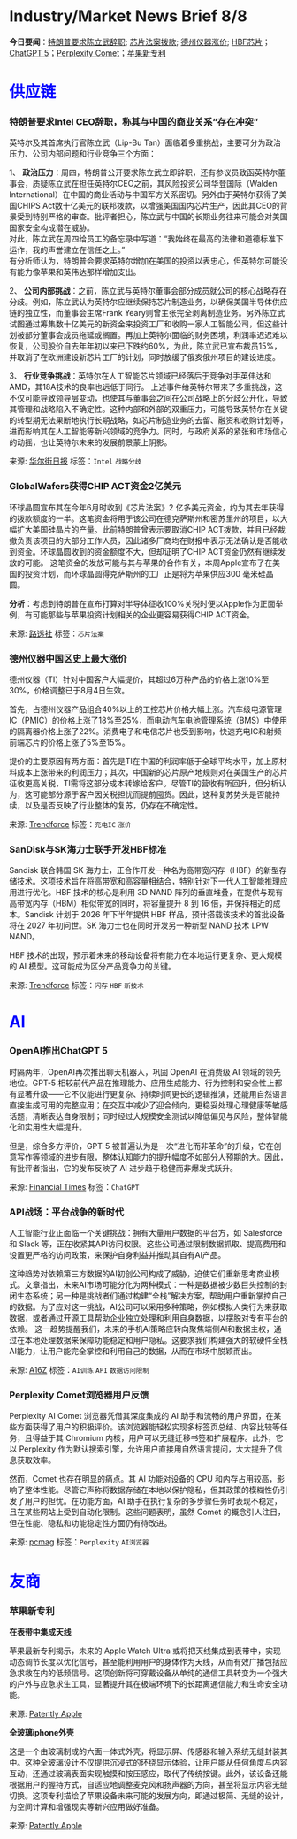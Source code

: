 # Industry/Market News Brief 8/8

**今日要闻**：[特朗普要求陈立武辞职](#1); [芯片法案拨款](#2); [德州仪器涨价](#3); [HBF芯片](#4)；[ChatGPT 5](#5)；[Perplexity Comet](#6)；[苹果新专利](#7)

# <span style="color:blue;">供应链</span>

<a name="1"></a>

### 特朗普要求Intel CEO辞职，称其与中国的商业关系“存在冲突”

英特尔及其首席执行官陈立武（Lip-Bu Tan）面临着多重挑战，主要可分为政治压力、公司内部问题和行业竞争三个方面：

1、	**政治压力**：周四，特朗普公开要求陈立武立即辞职，还有参议员致函英特尔董事会，质疑陈立武在担任英特尔CEO之前，其风险投资公司华登国际（Walden International）在中国的商业活动与中国军方关系密切。另外由于英特尔获得了美国CHIPS Act数十亿美元的联邦拨款，以增强美国国内芯片生产，因此其CEO的背景受到特别严格的审查。批评者担心，陈立武与中国的长期业务往来可能会对美国国家安全构成潜在威胁。  
对此，陈立武在周四给员工的备忘录中写道：“我始终在最高的法律和道德标准下运作，我的声誉建立在信任之上。”  
有分析师认为，特朗普会要求英特尔增加在美国的投资以表忠心，但英特尔可能没有能力像苹果和英伟达那样增加支出。

2、	**公司内部挑战**：之前，陈立武与英特尔董事会部分成员就公司的核心战略存在分歧。例如，陈立武认为英特尔应继续保持芯片制造业务，以确保美国半导体供应链的独立性，而董事会主席Frank Yeary则曾主张完全剥离制造业务。另外陈立武试图通过筹集数十亿美元的新资金来投资工厂和收购一家人工智能公司，但这些计划被部分董事会成员拖延或搁置。再加上英特尔面临的财务困境，利润率迟迟难以恢复，公司股价自去年年初以来已下跌约60%，为此，陈立武已宣布裁员15%，并取消了在欧洲建设新芯片工厂的计划，同时放缓了俄亥俄州项目的建设进度。

3、	**行业竞争挑战**：英特尔在人工智能芯片领域已经落后于竞争对手英伟达和AMD，其18A技术的良率也远低于同行。
上述事件给英特尔带来了多重挑战，这不仅可能导致领导层变动，也使其与董事会之间在公司战略上的分歧公开化，导致其管理和战略陷入不确定性。这种内部和外部的双重压力，可能导致英特尔在关键的转型期无法果断地执行长期战略，如芯片制造业务的去留、融资和收购计划等，进而影响其在人工智能等新兴领域的竞争力。同时，与政府关系的紧张和市场信心的动摇，也让英特尔未来的发展前景蒙上阴影。

来源: [华尔街日报](https://www.wsj.com/tech/intel-ceo-lip-bu-tan-trump-board-9cc08631?mod=tech_lead_pos5)
标签：`Intel` `战略分歧` 

<a name="2"></a>

### GlobalWafers获得CHIP ACT资金2亿美元

环球晶圆宣布其在今年6月时收到《芯片法案》2 亿多美元资金，约为其去年获得的拨款额度的一半。这笔资金将用于该公司在德克萨斯州和密苏里州的项目，以大幅扩大美国硅晶片的产量。此前特朗普曾表示要取消CHIP ACT拨款，并且已经裁撤负责该项目的大部分工作人员，因此诸多厂商均在财报中表示无法确认是否能收到资金。环球晶圆收到的资金额度不大，但却证明了CHIP ACT资金仍然有继续发放的可能。
这笔资金的发放可能与其与苹果的合作有关，本周Apple宣布了在美国的投资计划，而环球晶圆得克萨斯州的工厂正是将为苹果供应300 毫米硅晶圆。

**分析**：考虑到特朗普在宣布打算对半导体征收100%关税时便以Apple作为正面举例，有可能那些与苹果投资计划相关的企业更容易获得CHIP ACT资金。

来源: [路透社](https://www.reuters.com/world/asia-pacific/globalwafers-has-received-200-million-chips-act-us-projects-2025-08-08/)
标签：`芯片法案`

<a name="3"></a>

### 德州仪器中国区史上最大涨价

德州仪器（TI）针对中国客户大幅提价，其超过6万种产品的价格上涨10%至30%，价格调整已于8月4日生效。

首先，占德州仪器产品组合40%以上的工控芯片价格大幅上涨。汽车级电源管理IC（PMIC）的价格上涨了18%至25%，而电动汽车电池管理系统（BMS）中使用的隔离器价格上涨了22%。消费电子和电信芯片也受到影响，快速充电IC和射频前端芯片的价格上涨了5%至15%。

提价的主要原因有两方面：首先是TI在中国的利润率低于全球平均水平，加上原材料成本上涨带来的利润压力；其次，中国新的芯片原产地规则对在美国生产的芯片征收更高关税，TI需将这部分成本转嫁给客户。尽管TI的营收有所回升，但分析认为，这可能部分源于客户因关税担忧而提前囤货。因此，这种复苏势头是否能持续，以及是否反映了行业整体的复苏，仍存在不确定性。

来源: [Trendforce](https://www.trendforce.com/news/2025/08/08/news-texas-instruments-reportedly-launches-largest-ever-china-price-hike-60k-products-up-10-30/)
标签：`充电IC` `涨价`

<a name="4"></a>

### SanDisk与SK海力士联手开发HBF标准

Sandisk 联合韩国 SK 海力士，正合作开发一种名为高带宽闪存（HBF）的新型存储技术。这项技术旨在将高带宽和高容量相结合，特别针对下一代人工智能推理应用进行优化。HBF 技术的核心是利用 3D NAND 阵列的垂直堆叠，在提供与现有高带宽内存（HBM）相似带宽的同时，将容量提升 8 到 16 倍，并保持相近的成本。Sandisk 计划于 2026 年下半年提供 HBF 样品，预计搭载该技术的首批设备将在 2027 年初问世。SK 海力士也在同时开发另一种新型 NAND 技术 LPW NAND。

HBF 技术的出现，预示着未来的移动设备将有能力在本地运行更复杂、更大规模的 AI 模型。这可能成为区分产品竞争力的关键。

来源: [Trendforce](https://www.trendforce.com/news/2025/08/07/news-memory-giants-sandisk-sk-hynix-unite-for-hbf-standard-with-samples-expected-in-2h26/)
标签：`闪存` `HBF` `新技术`

# <span style="color:blue;">AI</span>

<a name="5"></a>

### OpenAI推出ChatGPT 5

时隔两年，OpenAI再次推出聊天机器人，巩固 OpenAI 在消费级 AI 领域的领先地位。GPT-5 相较前代产品在推理能力、应用生成能力、行为控制和安全性上都有显著升级——它不仅能进行更复杂、持续时间更长的逻辑推演，还能用自然语言直接生成可用的完整应用；在交互中减少了迎合倾向，更稳妥处理心理健康等敏感话题，清晰表达自身限制；同时经过大规模安全测试以降低偏见与风险，整体智能化和实用性大幅提升。

但是，综合多方评价，GPT-5 被普遍认为是一次“进化而非革命”的升级，它在创意写作等领域的进步有限，整体认知能力的提升幅度不如部分人预期的大。因此，有批评者指出，它的发布反映了 AI 进步趋于稳健而非爆发式跃升。

来源: [Financial Times](https://www.ft.com/content/63435cb1-832d-4154-b2a5-60ccd609d75c)
标签：`ChatGPT`


### API战场：平台战争的新时代

人工智能行业正面临一个关键挑战：拥有大量用户数据的平台方，如 Salesforce 和 Slack 等，正在收紧其API访问权限。这些公司通过限制数据抓取、提高费用和设置更严格的访问政策，来保护自身利益并推动其自有AI产品。

这种趋势对依赖第三方数据的AI初创公司构成了威胁，迫使它们重新思考商业模式。文章指出，未来AI市场可能分化为两种模式：一种是数据被少数巨头控制的封闭生态系统；另一种是挑战者们通过构建“全栈”解决方案，帮助用户重新掌控自己的数据。为了应对这一挑战，AI公司可以采用多种策略，例如模拟人类行为来获取数据，或者通过开源工具帮助企业独立处理和利用自身数据，以摆脱对专有平台的依赖。
这一趋势提醒我们，未来的手机AI策略应转向聚焦端侧AI和数据主权，通过在本地处理数据来保障功能稳定和用户隐私。这要求我们构建强大的软硬件全栈AI能力，让用户能完全掌控和利用自己的数据，从而在市场中脱颖而出。

来源: [A16Z](https://a16z.com/api-battleground-platform-wars/)
标签：`AI训练` `API` `数据访问限制`

<a name="6"></a>

### Perplexity Comet浏览器用户反馈

Perplexity AI Comet 浏览器凭借其深度集成的 AI 助手和流畅的用户界面，在某些方面获得了用户的积极评价。该浏览器能轻松实现多标签页总结、内容比较等任务，且得益于其 Chromium 内核，用户可以无缝迁移书签和扩展程序。此外，它以 Perplexity 作为默认搜索引擎，允许用户直接用自然语言提问，大大提升了信息获取效率。

然而，Comet 也存在明显的痛点。其 AI 功能对设备的 CPU 和内存占用较高，影响了整体性能。尽管它声称将数据存储在本地以保护隐私，但其政策的模糊性仍引发了用户的担忧。在功能方面，AI 助手在执行复杂的多步骤任务时表现不稳定，且在某些网站上受到自动化限制。这些问题表明，虽然 Comet 的概念引人注目，但在性能、隐私和功能稳定性方面仍有待改进。

来源: [pcmag](https://www.pcmag.com/opinions/i-switched-to-perplexitys-ai-comet-browser-for-a-week-is-it-the-future)
标签：`Perplexity` `AI浏览器` 

# <span style="color:blue;">友商</span>

<a name="7"></a>

### 苹果新专利

**在表带中集成天线**

苹果最新专利揭示，未来的 Apple Watch Ultra 或将把天线集成到表带中，实现动态调节长度以优化信号，甚至能利用用户的身体作为天线，从而有效广播包括应急求救在内的低频信号。这项创新将可穿戴设备从单纯的通信工具转变为一个强大的户外与应急求生工具，显著提升其在极端环境下的长距离通信能力和生命安全功能。

来源: [Patently Apple](https://www.patentlyapple.com/2025/08/an-apple-patent-reveals-that-a-future-apple-watch-ultra-band-may-integrate-an-adjustable-antenna.html)

**全玻璃iphone外壳**

这是一个由玻璃制成的六面一体式外壳，将显示屏、传感器和输入系统无缝封装其中。这种全玻璃设计不仅提供沉浸式的环绕显示体验，让用户能从任何角度与内容互动，还通过玻璃表面实现触摸和按压感应，取代了传统按键。此外，该设备还能根据用户的握持方式，自适应地调整麦克风和扬声器的方向，甚至将显示内容无缝切换。这项专利描绘了苹果设备未来可能的发展方向，即通过极简、无缝的设计，为空间计算和增强现实等新兴应用做好准备。

来源: [Patently Apple](https://www.patentlyapple.com/2025/08/an-apple-patent-covers-an-all-glass-iphone-enclosure-that-is-a-seamless-fusion-of-form-and-function-.html)
